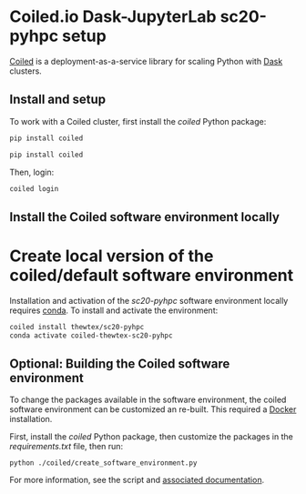 # Coiled.io Dask-JupyterLab sc20-pyhpc setup

[Coiled](https://docs.coiled.io/) is a deployment-as-a-service library for
scaling Python with [Dask](https://dask.org) clusters.

## Install and setup

To work with a Coiled cluster, first install the *coiled* Python package:

```sh
pip install coiled
```

```sh
pip install coiled
```

Then, login:

```sh
coiled login
```

## Install the Coiled software environment locally

# Create local version of the coiled/default software environment
Installation and activation of the *sc20-pyhpc* software environment locally
requires [conda](https://docs.conda.io/en/latest/). To install and activate
the environment:

```sh
coiled install thewtex/sc20-pyhpc
conda activate coiled-thewtex-sc20-pyhpc
```

## Optional: Building the Coiled software environment

To change the packages available in the software environment, the coiled
software environment can be customized an re-built. This required a
[Docker](https://www.docker.com) installation.

First, install the *coiled* Python package, then
customize the packages in the *requirements.txt* file, then run:

```
python ./coiled/create_software_environment.py
```

For more information, see the script and [associated
documentation](https://docs.coiled.io/user_guide/software_environment.html).

